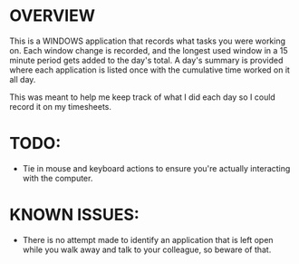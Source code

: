 # OVERVIEW 
This is a WINDOWS application that records what tasks you were working on.
Each window change is recorded, and the longest used window in a 15 minute period gets added to the day's total.
A day's summary is provided where each application is listed once with the cumulative time worked on it all day.

This was meant to help me keep track of what I did each day so I could record it on my timesheets.



# TODO:
* Tie in mouse and keyboard actions to ensure you're actually interacting with the computer.

# KNOWN ISSUES:
* There is no attempt made to identify an application that is left open while you walk away and talk to your colleague, so beware of that. 